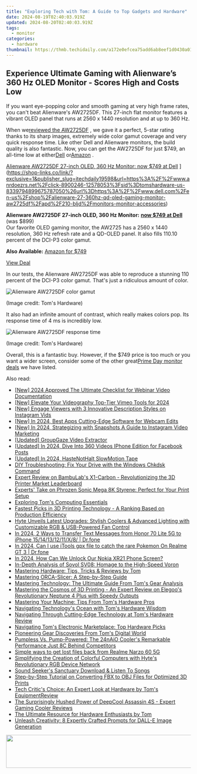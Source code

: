 ```yaml
---
title: "Exploring Tech with Tom: A Guide to Top Gadgets and Hardware"
date: 2024-08-19T02:40:03.919Z
updated: 2024-08-20T02:40:03.919Z
tags:
  - monitor
categories:
  - hardware
thumbnail: https://thmb.techidaily.com/a172e0efcea75add6ab8eef1d0430a010e6f31545b8fd2ecff1c5ec11c0e45ff.png
---
```


## Experience Ultimate Gaming with Alienware’s 360 Hz OLED Monitor - Scores High and Costs Low

If you want eye-popping color and smooth gaming at very high frame rates, you can't beat Alienware's AW2725DF. This 27-inch flat monitor features a vibrant OLED panel that runs at 2560 x 1440 resolution and at up to 360 Hz.

 When we[reviewed the AW2725DF](https://tools.techidaily.com) , we gave it a perfect, 5-star rating thanks to its sharp images, extremely wide color gamut coverage and very quick response time. Like other Dell and Alienware monitors, the build quality is also fantastic. Now, you can get the AW2725DF for just $749, an all-time low at either[Dell](https://shop-links.co/link/?exclusive=1&publisher_slug=itechdaily19598&url=https%3A%2F%2Fwww.anrdoezrs.net%2Fclick-8900246-12578053%3Fsid%3Dtomshardware-us-1113735562824450457%26url%3Dhttps%3A%2F%2Fwww.dell.com%2Fen-us%2Fshop%2Falienware-27-360hz-qd-oled-gaming-monitor-aw2725df%2Fapd%2F210-bljd%2Fmonitors-monitor-accessories) or[Amazon](https://target.georiot.com/Proxy.ashx?tsid=45723&GR%5FURL=https%3A%2F%2Famazon.com%2FAlienware-AW2725DF-OLED-Gaming-Monitor%2Fdp%2FB0CZSGWLD5%2Fref%3Dsr%5F1%5F1%5Fsspa%3Ftag%3Dhawk-future-20%26ascsubtag%3Dtomshardware-us-1936168728761959330-20) .

[Alienware AW2725DF 27-inch OLED, 360 Hz Monitor:&nbsp;now $749 at Dell](https://cdn.mos.cms.futurecdn.net/Boc4nZkkoF3eWUKXzup6gE-200-100.jpg "Alienware AW2725DF 27-inch OLED, 360 Hz Monitor:&nbsp;now $749 at Dell") ](https://shop-links.co/link/?exclusive=1&publisher_slug=itechdaily19598&url=https%3A%2F%2Fwww.anrdoezrs.net%2Fclick-8900246-12578053%3Fsid%3Dtomshardware-us-8339794899675787050%26url%3Dhttps%3A%2F%2Fwww.dell.com%2Fen-us%2Fshop%2Falienware-27-360hz-qd-oled-gaming-monitor-aw2725df%2Fapd%2F210-bljd%2Fmonitors-monitor-accessories)

 **Alienware AW2725DF 27-inch OLED, 360 Hz Monitor:** [**now $749 at Dell**](https://shop-links.co/link/?exclusive=1&publisher_slug=itechdaily19598&url=https%3A%2F%2Fwww.anrdoezrs.net%2Fclick-8900246-12578053%3Fsid%3Dtomshardware-us-9430162684725476228%26url%3Dhttps%3A%2F%2Fwww.dell.com%2Fen-us%2Fshop%2Falienware-27-360hz-qd-oled-gaming-monitor-aw2725df%2Fapd%2F210-bljd%2Fmonitors-monitor-accessories) (was $899)  
 Our favorite OLED gaming monitor, the AW2725 has a 2560 x 1440 resolution, 360 Hz refresh rate and a QD-OLED panel. It also fills 110.10 percent of the DCI-P3 color gamut.

**Also Available:** [Amazon for $749](https://tools.techidaily.com)

[View Deal](https://shop-links.co/link/?exclusive=1&publisher_slug=itechdaily19598&url=https%3A%2F%2Fwww.anrdoezrs.net%2Fclick-8900246-12578053%3Fsid%3Dtomshardware-us-8339794899675787050%26url%3Dhttps%3A%2F%2Fwww.dell.com%2Fen-us%2Fshop%2Falienware-27-360hz-qd-oled-gaming-monitor-aw2725df%2Fapd%2F210-bljd%2Fmonitors-monitor-accessories)

 In our tests, the Alienware AW2725DF was able to reproduce a stunning 110 percent of the DCI-P3 color gamut. That's just a ridiculous amount of color.

![Alienware AW2725DF color gamut](https://cdn.mos.cms.futurecdn.net/7MEhVK2D5oVu4xo5hzdHST-320-80.png)

 (Image credit: Tom's Hardware)

 It also had an infinite amount of contrast, which really makes colors pop. Its response time of 4 ms is incredibly low.

![Alienware AW2725DF response time](https://cdn.mos.cms.futurecdn.net/tSxLtxwgWDn23E86NoDYYg-320-80.png)

 (Image credit: Tom's Hardware)

 Overall, this is a fantastic buy. However, if the $749 price is too much or you want a wider screen, consider some of the other great[Prime Day monitor deals](https://tools.techidaily.com) we have listed.

<ins class="adsbygoogle"
     style="display:block"
     data-ad-format="autorelaxed"
     data-ad-client="ca-pub-7571918770474297"
     data-ad-slot="1223367746"></ins>



<ins class="adsbygoogle"
     style="display:block"
     data-ad-client="ca-pub-7571918770474297"
     data-ad-slot="8358498916"
     data-ad-format="auto"
     data-full-width-responsive="true"></ins>

<span class="atpl-alsoreadstyle">Also read:</span>
<div><ul>
<li><a href="https://remote-screen-capture.techidaily.com/new-2024-approved-the-ultimate-checklist-for-webinar-video-documentation/"><u>[New] 2024 Approved  The Ultimate Checklist for Webinar Video Documentation</u></a></li>
<li><a href="https://vimeo-videos.techidaily.com/new-elevate-your-videography-top-tier-vimeo-tools-for-2024/"><u>[New] Elevate Your Videography  Top-Tier Vimeo Tools for 2024</u></a></li>
<li><a href="https://instagram-video-recordings.techidaily.com/new-engage-viewers-with-3-innovative-description-styles-on-instagram-vids/"><u>[New] Engage Viewers with 3 Innovative Description Styles on Instagram Vids</u></a></li>
<li><a href="https://visual-screen-recording.techidaily.com/new-in-2024-best-apps-cutting-edge-software-for-webcam-edits/"><u>[New] In 2024, Best Apps  Cutting-Edge Software for Webcam Edits</u></a></li>
<li><a href="https://instagram-videos.techidaily.com/new-in-2024-strategizing-with-snapshots-a-guide-to-instagram-video-marketing/"><u>[New] In 2024, Strategizing with Snapshots  A Guide to Instagram Video Marketing</u></a></li>
<li><a href="https://facebook-video-content.techidaily.com/updated-groupgaze-video-extractor/"><u>[Updated] GroupGaze Video Extractor</u></a></li>
<li><a href="https://facebook-video-recording.techidaily.com/updated-in-2024-dive-into-360-videos-iphone-edition-for-facebook-posts/"><u>[Updated] In 2024, Dive Into 360 Videos  IPhone Edition for Facebook Posts</u></a></li>
<li><a href="https://screen-video-capture.techidaily.com/updated-in-2024-hastenothalt-slowmotion-tape/"><u>[Updated] In 2024, HasteNotHalt SlowMotion Tape</u></a></li>
<li><a href="https://technical-tips.techidaily.com/diy-troubleshooting-fix-your-drive-with-the-windows-chkdsk-command/"><u>DIY Troubleshooting: Fix Your Drive with the Windows Chkdsk Command</u></a></li>
<li><a href="https://hardware-tips.techidaily.com/expert-review-on-bambulabs-x1-carbon-revolutionizing-the-3d-printer-market-leaderboard/"><u>Expert Review on BambuLab's X1-Carbon - Revolutionizing the 3D Printer Market Leaderboard</u></a></li>
<li><a href="https://hardware-tips.techidaily.com/experts-take-on-phrozen-sonic-mega-8k-styrene-perfect-for-your-print-setup/"><u>Experts' Take on Phrozen Sonic Mega 8K Styrene: Perfect for Your Print Setup</u></a></li>
<li><a href="https://hardware-tips.techidaily.com/exploring-toms-computing-essentials/"><u>Exploring Tom's Computing Essentials</u></a></li>
<li><a href="https://hardware-tips.techidaily.com/fastest-picks-in-3d-printing-technology-a-ranking-based-on-production-efficiency/"><u>Fastest Picks in 3D Printing Technology - A Ranking Based on Production Efficiency</u></a></li>
<li><a href="https://hardware-tips.techidaily.com/hyte-unveils-latest-upgrades-stylish-coolers-and-advanced-lighting-with-customizable-rgb-and-usb-powered-fan-control/"><u>Hyte Unveils Latest Upgrades: Stylish Coolers & Advanced Lighting with Customizable RGB & USB-Powered Fan Control</u></a></li>
<li><a href="https://android-transfer.techidaily.com/in-2024-2-ways-to-transfer-text-messages-from-honor-70-lite-5g-to-iphone-1514131211x8-drfone-by-drfone-transfer-from-android-transfer-from-android/"><u>In 2024, 2 Ways to Transfer Text Messages from Honor 70 Lite 5G to iPhone 15/14/13/12/11/X/8/ | Dr.fone</u></a></li>
<li><a href="https://pokemon-go-android.techidaily.com/in-2024-can-i-use-itools-gpx-file-to-catch-the-rare-pokemon-on-realme-gt-3-drfone-by-drfone-virtual-android/"><u>In 2024, Can I use iTools gpx file to catch the rare Pokemon On Realme GT 3 | Dr.fone</u></a></li>
<li><a href="https://easy-unlock-android.techidaily.com/in-2024-how-can-we-unlock-our-nokia-xr21-phone-screen-by-drfone-android/"><u>In 2024, How Can We Unlock Our Nokia XR21 Phone Screen?</u></a></li>
<li><a href="https://hardware-tips.techidaily.com/in-depth-analysis-of-sovol-sv08-homage-to-the-high-speed-voron/"><u>In-Depth Analysis of Sovol SV08: Homage to the High-Speed Voron</u></a></li>
<li><a href="https://hardware-tips.techidaily.com/mastering-hardware-tips-tricks-and-reviews-by-tom/"><u>Mastering Hardware: Tips, Tricks & Reviews by Tom</u></a></li>
<li><a href="https://hardware-tips.techidaily.com/mastering-orca-slicer-a-step-by-step-guide/"><u>Mastering ORCA-Slicer: A Step-by-Step Guide</u></a></li>
<li><a href="https://hardware-tips.techidaily.com/mastering-technology-the-ultimate-guide-from-toms-gear-analysis/"><u>Mastering Technology: The Ultimate Guide From Tom's Gear Analysis</u></a></li>
<li><a href="https://hardware-tips.techidaily.com/mastering-the-cosmos-of-3d-printing-an-expert-review-on-elegoos-revolutionary-neptune-4-plus-with-speedy-outputs/"><u>Mastering the Cosmos of 3D Printing - An Expert Review on Elegoo's Revolutionary Neptune 4 Plus with Speedy Outputs</u></a></li>
<li><a href="https://hardware-tips.techidaily.com/mastering-your-machine-tips-from-toms-hardware-pros/"><u>Mastering Your Machine: Tips From Tom's Hardware Pros</u></a></li>
<li><a href="https://hardware-tips.techidaily.com/navigating-technologys-ocean-with-toms-hardware-wisdom/"><u>Navigating Technology's Ocean with Tom's Hardware Wisdom</u></a></li>
<li><a href="https://hardware-tips.techidaily.com/navigating-through-cutting-edge-technology-at-toms-hardware-review/"><u>Navigating Through Cutting-Edge Technology at Tom's Hardware Review</u></a></li>
<li><a href="https://hardware-tips.techidaily.com/navigating-toms-electronic-marketplace-top-hardware-picks/"><u>Navigating Tom's Electronic Marketplace: Top Hardware Picks</u></a></li>
<li><a href="https://hardware-tips.techidaily.com/pioneering-gear-discoveries-from-toms-digital-world/"><u>Pioneering Gear Discoveries From Tom's Digital World</u></a></li>
<li><a href="https://hardware-tips.techidaily.com/pumpless-vs-pump-powered-the-24naio-coolers-remarkable-performance-just-8c-behind-competitors/"><u>Pumpless Vs. Pump-Powered: The 24nAiO Cooler's Remarkable Performance Just 8C Behind Competitors</u></a></li>
<li><a href="https://techidaily.com/simple-ways-to-get-lost-files-back-from-realme-narzo-60-5g-by-fonelab-android-recover-data/"><u>Simple ways to get lost files back from Realme Narzo 60 5G</u></a></li>
<li><a href="https://hardware-tips.techidaily.com/simplifying-the-creation-of-colorful-computers-with-hytes-revolutionary-rgb-device-network/"><u>Simplifying the Creation of Colorful Computers with Hyte's Revolutionary RGB Device Network</u></a></li>
<li><a href="https://screen-video-capture.techidaily.com/sound-seekers-sanctuary-download-and-listen-to-songs/"><u>Sound Seeker's Sanctuary  Download & Listen To Songs</u></a></li>
<li><a href="https://hardware-tips.techidaily.com/step-by-step-tutorial-on-converting-fbx-to-obj-files-for-optimized-3d-prints/"><u>Step-by-Step Tutorial on Converting FBX to OBJ Files for Optimized 3D Prints</u></a></li>
<li><a href="https://hardware-tips.techidaily.com/tech-critics-choice-an-expert-look-at-hardware-by-toms-equipmentreview/"><u>Tech Critic's Choice: An Expert Look at Hardware by Tom's EquipmentReview</u></a></li>
<li><a href="https://hardware-tips.techidaily.com/the-surprisingly-hushed-power-of-deepcool-assassin-4s-expert-gaming-cooler-reviews/"><u>The Surprisingly Hushed Power of DeepCool Assassin 4S - Expert Gaming Cooler Reviews</u></a></li>
<li><a href="https://hardware-tips.techidaily.com/the-ultimate-resource-for-hardware-enthusiasts-by-tom/"><u>The Ultimate Resource for Hardware Enthusiasts by Tom</u></a></li>
<li><a href="https://tech-revival.techidaily.com/unleash-creativity-8-expertly-crafted-prompts-for-dall-e-image-generation/"><u>Unleash Creativity: 8 Expertly Crafted Prompts for DALL-E Image Generation</u></a></li>
</ul></div>

<!-- affiliate ads begin -->
<a href="https://laganoo.pxf.io/c/5597632/1657399/16446" target="_top" id="1657399"><img src="//a.impactradius-go.com/display-ad/16446-1657399" border="0" alt="" width="728" height="90"/></a><img height="0" width="0" src="https://imp.pxf.io/i/5597632/1657399/16446" style="position:absolute;visibility:hidden;" border="0" />
<!-- affiliate ads end -->